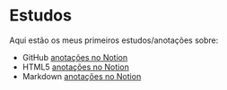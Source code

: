 # Estudos

Aqui estão os meus primeiros estudos/anotações sobre:

* GitHub [anotações no Notion]()
* HTML5 [anotações no Notion]()
* Markdown [anotações no Notion]()
